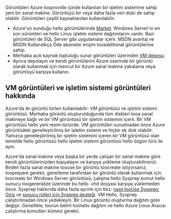 

Görüntüleri Azure tooprovide içinde kullanılan bir işletim sistemine sahip yeni bir sanal makine. Görüntüyü bir veya daha fazla veri diski de sahip olabilir. Görüntüleri çeşitli kaynaklardan kullanılabilir:

* Azure'un sunduğu hello görüntülerinde [Market](https://azure.microsoft.com/gallery/virtual-machines/). Windows Server'ın en son sürümleri ve hello Linux işletim sistemi dağıtımlarını vardır. Bazı görüntüleri de SQL Server gibi uygulamalar içerir. MSDN avantaj ve MSDN Kullandıkça Öde aboneler erişim tooadditional görüntülerine sahip.
* Merhaba açık kaynak topluluğu sunar görüntüleri üzerinden [VM deposu](http://vmdepot.msopentech.com/List/Index).
* Ayrıca depolayın ve kendi görüntülerini Azure üzerinde bir görüntü olarak kullanmak için mevcut bir Azure sanal makine yakalama veya görüntüyü karşıya kullanın.

## <a name="about-vm-images-and-os-images"></a>VM görüntüleri ve işletim sistemi görüntüleri hakkında
Azure'da iki görüntü türleri kullanılabilir: *VM görüntüsü* ve *işletim sistemi görüntüsü*. Merhaba görüntü oluşturulduğunda tüm diskleri tooa sanal makineye bağlı ve bir VM görüntüsü bir işletim sistemini içerir. Bir VM görüntüsü hello yeni resim türünde. VM görüntüleri sunulmadan önce Azure görüntüdeki genelleştirilmiş bir işletim sistemi ve hiçbir ek disk olabilir. Yalnızca genelleştirilmiş bir işletim sistemini içeren bir VM görüntüsü olan temelde hello görüntüsü hello işletim sistemi görüntüsü hello özgün türü ile aynı.

Azure'da sanal makine veya başka bir yerde çalışan bir sanal makine göre kendi görüntülerinizden kopyalayın ve karşıya yükleme oluşturabilirsiniz. Birden fazla sanal makine toouse bir görüntü toocreate istiyorsanız, tooprepare gerekir, genelleme tarafından bir görüntü olarak kullanmak için. toocreate bir Windows Server görüntüsü, çalışma hello Sysprep komut hello sunucu toogeneralize üzerinde bu hello .vhd dosyası karşıya yüklemeden önce. Sysprep hakkında daha fazla ayrıntı için bkz: [nasıl tooUse Sysprep: Giriş](http://go.microsoft.com/fwlink/p/?LinkId=392030) ve [sunucu rolleri için Sysprep desteği](https://msdn.microsoft.com/windows/hardware/commercialize/manufacture/desktop/sysprep-support-for-server-roles). VM Hello, Sysprep çalıştırılmadan önce yedekleyin. Bir Linux görüntü oluşturma dağıtım göre değişir. Genellikle, toorun belirli toohello dağıtım ve hello Azure Linux Aracısı çalıştırma komutları kümesi gerekir.
